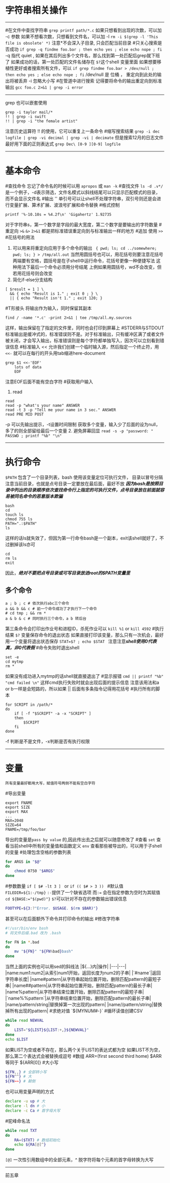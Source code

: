 # 字符串相关操作
***
#在文件中查找字符串
`grep printf path/*.c`
	如果只想看到出现的次数，可以加 -c 参数
	如果不想看次数，只想看到文件名，可以加 -l
`rm -i $(grep -l 'This file is obsolete' *)`
注意\*不会深入子目录, 只会匹配当前目录
#只关心搜索是否成功
`if grep -q findme foo.bar ; then echo yes ; else echo nope ; fi`
-q 指代 quiet , 如果在其后列出多个文件名，那么找到第一处匹配后grep就下班了
如果成功的话，第一处匹配的文件名储存在 `$?`这个shell 变量里面
	如果想要移植性更好或者搜索所有文件，可以
	`if grep findme foo.bar > /dev/null ; then echo yes ; else echo nope ; fi`
	/dev/null 是 位桶 ， 重定向到此处的输出将被丢弃
-i 忽略大小写
#在管道中进行搜索
	记得要将命令的输出重定向到标准输出
	`gcc foo.c 2>&1 | grep -i error`
***
grep 也可以嵌套使用
```shell
grep -i taylor mail/*
!! | grep -i swift
!! | grep -i "the female artist"
```
注意历史运算符 !! 的使用，它可以重复上一条命令
#缩写搜索结果 
`grep -i dec logfile | grep -vi decimal | grep -vi | decimate`
但是搜索12月的日志文件最好用下面的正则表达式
`grep Dec\ [0-9 ][0-9] logfile`
***
# 基本命令
#查找命令
	忘记了命令名的时候可以用 `apropos` 或 `man -k`
#查找文件
`ls -d .v*/` 是一个例子，-d表示筛选，文件名模式以斜线结尾可以只显示匹配模式的目录，而不会显示文件名
#输出
	'' 单引号可以让shell不处理字符串，双引号则还是会进行变量扩展、算术扩展、波浪号扩展和命令替换
#格式控制
```shell
printf '%-10.10s = %4.2f\n' 'Gigahertz' 1.92735
```
对于字符串s，第一个数字是字段的最大宽度，第二个数字是要输出的字符数量
#重定向
`>&`              `&>`              `2>&1` 都是把标准错误重定向到与标准输出一样的地方
#追加
使用 `>>`
#花括号的用法
1. 可以用来将重定向应用于多个命令的输出
	` { pwd; ls; cd ../somewhere; pwd; ls; } > /tmp/all.out`
	当然用圆括号也可以，用花括号则要注意花括号两端要有空格，圆括号是在子shell中运行命令，花括号更像一种便捷写法
		这种用法下最后一个命令必须用分号结尾
	上例如果用圆括号，wd不会改变，但若用花括号则会改变
2. 简化if-else分支结构
```shell
[ $result = 1 ] \
  && { echo "Result is 1." ; exit 0 ; } \
  || { echo "Result isn't 1." ; exit 120; } 
```
#T形接头
将输出作为输入，同时保留其副本
```shell
find / -name '*.c' -print 2>&1 | tee /tmp/all.my.sources
```
这样，输出保留在了指定的文件里，同时也会打印到屏幕上
#STDERR与STDOUT
	标准输出是缓冲式的，标准错误则不是。对于标准输出，只有缓冲区满了或者文件被关闭，才会写入输出，标准错误则是每个字符都单独写入，因次可以立刻看到错误信息
#标准输入
<< 允许我们创建一个临时输入源，然后指定一个终止符，用`<<-`  就可以在每行的开头用tab缩进here-document
```shell
grep $1 <<-'EOF'
	lots of data
	EOF
```
注意EOF后面不能有空白字符
#获取用户输入
1. read
```shell
read 
read -p "what's your name" ANSWER
read -t 3 -p "Tell me your name in 3 sec." ANSWER
read PRE MID POST
```
-p 可以先输出提示，-t设置时间限制
获取多个变量，输入少了后面的设为null，多了的则全部留给最后一个变量
2. 避免屏幕回显
	`read -s -p "password: " PASSWD ; printf "%b" "\n"`
***
#  执行命令
`$PATH` 包含了一个目录列表，bash 使用该变量定位可执行文件， 目录以冒号分隔
注意当前目录，也就是点号目录一定要放在最后面，最好不放
***因为bash是按照目录中列出的目录顺序依次查找命令行上指定的可执行文件，点号目录放在前面就容易被同名命令的恶意版本欺骗***
```shell
bash
cd
touch ls
chmod 755 ls
PATH=".:$PATH"
ls
```
这样的话ls就失效了，但因为第一行命令bash是一个副本，exit该shell就好了，不过删掉该ls亦可
```shell
cd
rm ls
exit
```
因此，***绝对不要把点号目录或可写目录放进root的$PATH变量里***
## 多个命令
```shell
a ; b ; c # 依次执行abc三个命令
a && b && c # 前一个命令成功了才执行下一个命令
# cd tmp ; && rm *
a & b & c # 同时执行三个命令，a b 转后台
```


第三条命令会打印出作业号和进程ID，杀死作业可以 `kill %1` or `kill 4592`
#执行结果
`$?` 变量保存命令的退出状态
	如果直接打印该变量，那么只有一次机会，最好用一个变量将退出状态保存
	`STAT=$? ; echo $STAT `
	注意注意***shell使用0代表真，非0代表假***
#命令失败时退出shell
```shell
set -e
cd mytmp
rm *
```
如果没有成功进入mytmp的话shell就直接退出了
#显示报错
`cmd || printf "%b" "cmd failed \n"`
这样cmd执行失败时就会出现后面的提示信息
	注意该用法和a or b一样是会短路的，所以如果 || 后面有多条指令记得用花括号
#执行所有的脚本
```shell
for SCRIPT in /path/*
do
	if [ -f "$SCRIPT" -a -x "SCRIPT" ] 
	then 
		$SCRIPT
	fi
done
```
-f 判断是不是文件，-x判断是否有执行权限
***
# 变量
	所有变量最好都用大写，赋值符号两侧不能有空白字符

#导出变量
```shell
export FNAME
export SIZE
export MAX
...
MAX=2048
SIZE=64
FNAME=/tmp/foo/bar
```
导出的变量是`pass by value` 的,因此传出去之后就可以随意修改了
#查看
`set`  查看当前shell中所有的变量值和函数定义
`env`   查看那些被导出的，可以用于子shell的变量
#处理包含空格的参数列表
```sh
for ARGS in "$@"
do
	chmod 0750 "$ARGS"
done
```
#参数数量
`if [ $# -lt 3 ] `
or
`if (( $# > 3 )) `
#默认值
`FILEDIR=${1:-/tmp}`
`:-`提供了一个缺省选项
而`:=` 会在指定参数为空时为其赋值
`cd ${BASE:="$(pwd)"}`
`$?`可以针对不存在的参数输出错误信息
```sh
FOOTYPE=${3:?"Error. $USAGE. $(rm $BAR)"}
```
甚至可以在后面额外下命令并打印命令的输出
#修改字符串
```sh
#!/usr/bin/env bash
# 将文件后缀.bad 改为 .bash

for FN in *.bad
do
	mv "${FN}" "${FN%bad}bash"
done 
```
当然上面的实例也可以用sed的斜线法
|${...}内|操作|
|---|---|
|name:num1:num2|从索引num1开始，返回长度为num2的子串|
|`#name`|返回字符串长度|
|name#pattern|从字符串起始位置开始，删除匹配pattern的最短子串|
|name##pattern|从字符串起始位置开始，删除匹配pattern的最长子串|
|name%pattern|从字符串结束位置开始，删除匹配pattern的最短子串|
|`name%%pattern`|从字符串结束位置开始，删除匹配pattern的最长子串|
|name/pattern/string|替换掉第一次出现的pattern|
|name//pattern/string|替换掉所有出现的pattern|
#求绝对值
`${MYNUM#-}`
#循环读值创建CSV
```sh
while read NEWVAL
do
	LIST="${LIST}${LIST:+,}${NEWVAL}"
done
echo $LIST
```
如果LIST为空或者不存在，那么两个关于LIST的表达式都为空
如果LIST不为空，那么第二个表达式会被替换成逗号
#数组
ARR=(first second third home)
$ARR 等同于 ${ARR[0]}
#大小写
```sh
${FN,,} # 全部转小写
${FN^^} # 大
${FN~~} # 颠倒
```
也可以用变量声明的方式
```sh
declare -u up # 大
declare -l dn # 小
declare -c Ca # 首字母大写
```
#驼峰命名法
```sh
while read TXT
do
	RA=($TXT) # 数组初始化
	echo ${RA[@]^}
done
```
`[@]` 一次性引用数组中的全部元素，^ 脱字符将每个元素的首字母转换为大写
***
前五章
